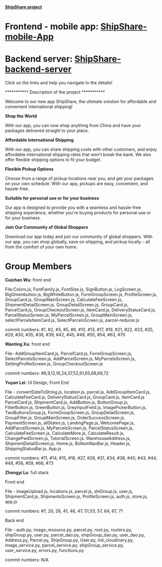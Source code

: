 [**ShipShare project** ](https://github.khoury.northeastern.edu/Shipshare)
# Frontend - mobile app: [**ShipShare-mobile-App**](https://github.khoury.northeastern.edu/Shipshare/ShipShare-mobile-App)
# Backend server: [**ShipShare-backend-server**](https://github.khoury.northeastern.edu/Shipshare/ShipShare-backend-server)

Click on the links and help you navigate to the details!

*********** Description of the project ***********

Welcome to our new app ShipShare, the ultimate solution for affordable and convenient international shipping! 

**Shop the World**

With our app, you can now shop anything from China and have your packages delivered straight to your place. 

**Affordable International Shipping**

With our app, you can share shipping costs with other customers, and enjoy affordable international shipping rates that won't break the bank. We also offer flexible shipping options to fit your budget.

**Flexible Pickup Options**

Choose from a range of pickup locations near you, and get your packages on your own schedule. With our app, pickups are easy, convenient, and hassle-free.

**Suitable for personal use or for your business**

Our app is designed to provide you with a seamless and hassle-free shipping experience, whether you're buying products for personal use or for your business. 

**Join Our Community of Global Shoppers**

Download our app today and join our community of global shoppers. With our app, you can shop globally, save on shipping, and pickup locally - all from the comfort of your own home.


# Group Members

**Cuichan Wu**: front end

File:Colors.js, FontFamily.js, FontSize.js, SignButton.js, LogScreen.js, BigGreenbutton.js, BigWhiteButton.js, FormGroupScreen.js, ProfileScreen.js, GroupCard.js, GroupMainScreen.js, CalculateFeeScreen.js, ShipmentDetailScreen.js, GroupDetailScreen.js, GroupCard.js, ParcelCard.js, GroupCheckoutScreen.js, ItemCard.js, DeliveryStatusCard.js, ParcelStatusScreen.js, MyParcelScreen.js, GroupMainScreen.js, selectParcelsItemCard.js, SelectParcelsScreen.js, parcel-reducer.js

commit numbers: #1, #2, #3, #5, #6, #10, #13, #17, #19, #21, #22, #23, #25, #29, #30, #35, #36, #39, #42, #45, #49, #50, #54, #63, #70

**Wanting Xu**: front end

File- AddGroupItemCard.js, ParcelCard.js, FormGroupScreen.js, SelectParcelsScreen.js, AddParcelScreen.js, MyParcelsScreen.js, SettingProfileScreen.js, GroupCheckoutScreen.js

commit numbers: #8,9,12,16,24,37,52,61,65,68,69,72


**Yuyan Lei**: UI Design, Front End

File - convertDateToString.js, location.js, parcel.js, AddGroupItemCard.js, CalculateFeeCard.js, DeliveryStatusCard.js, GroupCard.js, ItemCard.js
ParcelCard.js, ShipmentCard.js, AddButton.js, ButtonGroup.js, FilterButton.js, GreenButton.js, GreyInputField.js, ImagePickerButton.js, TwoButtonsGroup.js, FormGroupScreen.js, GroupDetailScreen.js, GroupFilter.js, GroupMainScreen.js, OrderSuccessScreen.js, PaymentScreen.js, allStates.js, LandingPage.js, WelcomePage.js, AddParcelScreen.js, MyParcelsScreen.js, ParcelStatusScreen.js, CalculateFeeScreen.js, CalculateMore.js, CalculateResult.js, ChangePwdScreen.js, TutorialScreen.js. WarehouseAddress.js, ShipmentDetailScreen.js, Home.js, BottomNavBar.js, Header.js, ShippingStatusBar.js, App.js

commit numbers: #11, #14, #15, #18, #27, #28, #31, #34, #38, #40, #43, #44, #48, #56, #59, #66, #73

**Zhongyi Lu**: full stack

Front end

File - imageUpload.js, locations.js, parcel.js, shiGroup.js, user.js, ShipmentCard.js, ShipmentsScreen.js, ProfileScreen.js, auth.js, store.js, app.js

commit numbers: #7, 20, 26, 41, 46, 47, 51,53, 57, 64, 67, 71

Back end

File - auth.py, image_resource.py, parcel.py, root.py, routers.py, shipGroup.py, user.py, parcel_dao.py, shipGroup_dao.py, user_dao.py, Address.py, Parcel.py, ShipGroup.py, User.py, init_cloudinary.py, image_service.py, parcel_service.py, shipGroup_service.py, user_service.py, errors.py, functions.py

commit numbers: N/A

